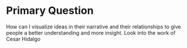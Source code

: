 # Primary Question
How can I visualize ideas in their narrative and their relationships to give people a better understanding and more insight. Look into the work of Cesar Hidalgo
